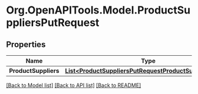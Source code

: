 # Org.OpenAPITools.Model.ProductSuppliersPutRequest

## Properties

Name | Type | Description | Notes
------------ | ------------- | ------------- | -------------
**ProductSuppliers** | [**List&lt;ProductSuppliersPutRequestProductSuppliersInner&gt;**](ProductSuppliersPutRequestProductSuppliersInner.md) |  | [optional] 

[[Back to Model list]](../README.md#documentation-for-models) [[Back to API list]](../README.md#documentation-for-api-endpoints) [[Back to README]](../README.md)

